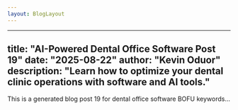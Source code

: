 ```yaml
---
layout: BlogLayout
---
```

---
title: "AI-Powered Dental Office Software Post 19"
date: "2025-08-22"
author: "Kevin Oduor"
description: "Learn how to optimize your dental clinic operations with software and AI tools."
---
This is a generated blog post 19 for dental office software BOFU keywords...
